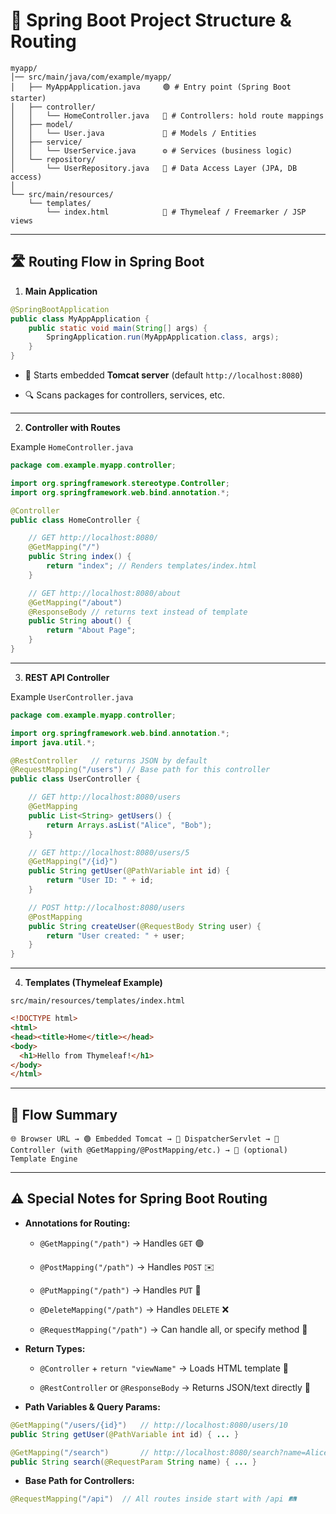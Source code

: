 # 🌱 Spring Boot Project Structure & Routing

```
myapp/
│── src/main/java/com/example/myapp/
│   ├── MyAppApplication.java     🟢 # Entry point (Spring Boot starter)
│   ├── controller/
│   │   └── HomeController.java   📂 # Controllers: hold route mappings
│   ├── model/
│   │   └── User.java             🧩 # Models / Entities
│   ├── service/
│   │   └── UserService.java      ⚙️ # Services (business logic)
│   └── repository/
│       └── UserRepository.java   💾 # Data Access Layer (JPA, DB access)
│
└── src/main/resources/
    └── templates/
        └── index.html            📝 # Thymeleaf / Freemarker / JSP views
```

---

## 🛣️ Routing Flow in Spring Boot

1. **Main Application**

```java
@SpringBootApplication
public class MyAppApplication {
    public static void main(String[] args) {
        SpringApplication.run(MyAppApplication.class, args);
    }
}
```

* 🚀 Starts embedded **Tomcat server** (default `http://localhost:8080`)

* 🔍 Scans packages for controllers, services, etc.

---

2. **Controller with Routes**

Example `HomeController.java`

```java
package com.example.myapp.controller;

import org.springframework.stereotype.Controller;
import org.springframework.web.bind.annotation.*;

@Controller
public class HomeController {

    // GET http://localhost:8080/
    @GetMapping("/")
    public String index() {
        return "index"; // Renders templates/index.html
    }

    // GET http://localhost:8080/about
    @GetMapping("/about")
    @ResponseBody // returns text instead of template
    public String about() {
        return "About Page";
    }
}
```

---

3. **REST API Controller**

Example `UserController.java`

```java
package com.example.myapp.controller;

import org.springframework.web.bind.annotation.*;
import java.util.*;

@RestController   // returns JSON by default
@RequestMapping("/users") // Base path for this controller
public class UserController {

    // GET http://localhost:8080/users
    @GetMapping
    public List<String> getUsers() {
        return Arrays.asList("Alice", "Bob");
    }

    // GET http://localhost:8080/users/5
    @GetMapping("/{id}")
    public String getUser(@PathVariable int id) {
        return "User ID: " + id;
    }

    // POST http://localhost:8080/users
    @PostMapping
    public String createUser(@RequestBody String user) {
        return "User created: " + user;
    }
}
```

---

4. **Templates (Thymeleaf Example)**

`src/main/resources/templates/index.html`

```html
<!DOCTYPE html>
<html>
<head><title>Home</title></head>
<body>
  <h1>Hello from Thymeleaf!</h1>
</body>
</html>
```

---

## 🔄 Flow Summary

`🌐 Browser URL → 🟢 Embedded Tomcat → 🧩 DispatcherServlet → 📂 Controller (with @GetMapping/@PostMapping/etc.) → 📝 (optional) Template Engine`

---

## ⚠️ Special Notes for Spring Boot Routing

* **Annotations for Routing:**

  * `@GetMapping("/path")` → Handles `GET` 🟢

  * `@PostMapping("/path")` → Handles `POST` ✉️

  * `@PutMapping("/path")` → Handles `PUT` 🔄

  * `@DeleteMapping("/path")` → Handles `DELETE` ❌

  * `@RequestMapping("/path")` → Can handle all, or specify method 🔧
* **Return Types:**

  * `@Controller` + `return "viewName"` → Loads HTML template 📝

  * `@RestController` or `@ResponseBody` → Returns JSON/text directly 💬
* **Path Variables & Query Params:**

```java
@GetMapping("/users/{id}")   // http://localhost:8080/users/10
public String getUser(@PathVariable int id) { ... }

@GetMapping("/search")       // http://localhost:8080/search?name=Alice
public String search(@RequestParam String name) { ... }
```

* **Base Path for Controllers:**

```java
@RequestMapping("/api")  // All routes inside start with /api 🛤️
```
